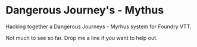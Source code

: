 # Dangerous Journey's - Mythus

Hacking together a Dangerous Journeys - Myrhus system for Foundry VTT.

Not much to see so far. Drop me a line if you want to help out.
